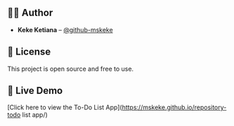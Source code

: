 
## 🧑‍💻 Author

- **Keke Ketiana** – [@github-mskeke](https://github.com/github-mskeke)

## 📄 License

This project is open source and free to use.
## 🔗 Live Demo

[Click here to view the To-Do List App](https://mskeke.github.io/repository-todo list app/)
